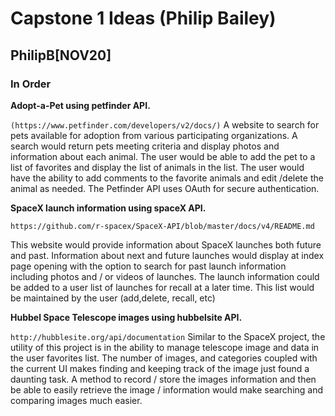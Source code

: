 # Capstone 1 Ideas (Philip Bailey)

## PhilipB[NOV20]

### In Order

**Adopt-a-Pet using petfinder API.**

`(https://www.petfinder.com/developers/v2/docs/)`
A website to search for pets available for adoption from various participating organizations. A search would return pets meeting criteria and display photos and information about each animal. The user would be able to add the pet to a list of favorites and display the list of animals in the list. The user would have the ability to add comments to the favorite animals and edit /delete the animal as needed. The Petfinder API uses OAuth for secure authentication.

**SpaceX launch information using spaceX API.**

`https://github.com/r-spacex/SpaceX-API/blob/master/docs/v4/README.md`

This website would provide information about SpaceX launches both future and past. Information about next and future launches would display at index page opening with the option to search for past launch information including photos and / or videos of launches. The launch information could be added to a user list of launches for recall at a later time. This list would be maintained by the user (add,delete, recall, etc)

**Hubbel Space Telescope images using hubbelsite API.** 

`http://hubblesite.org/api/documentation`
Similar to the SpaceX project, the utility of this project is in the ability to manage telescope image and data in the user favorites list. The number of images, and categories coupled with the current UI makes finding and keeping track of the image just found a daunting task. A method to record / store the images information and then be able to easily retrieve the image / information would make searching and comparing images much easier.
